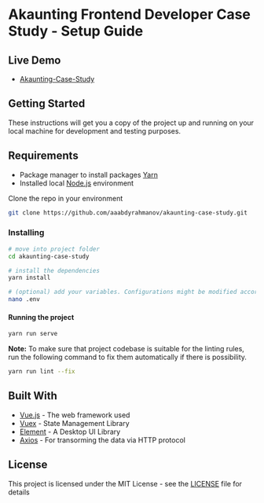 # Akaunting Frontend Developer Case Study - Setup Guide

## Live Demo
- [Akaunting-Case-Study](https://serene-tereshkova-c24463.netlify.app)

## Getting Started
These instructions will get you a copy of the project up and running on your local machine for development and testing purposes.

## Requirements
- Package manager to install packages [Yarn](https://classic.yarnpkg.com/en/docs/install#debian-stable)
- Installed local [Node.js](https://nodejs.org/) environment

Clone the repo in your environment

```bash
git clone https://github.com/aaabdyrahmanov/akaunting-case-study.git
```

### Installing

```bash
# move into project folder
cd akaunting-case-study

# install the dependencies
yarn install

# (optional) add your variables. Configurations might be modified according to the preferences.
nano .env
```

#### Running the project

```bash
yarn run serve
```

**Note:** To make sure that project codebase is suitable for the linting rules, run the following command to fix them automatically if there is possibility. 
```sh
yarn run lint --fix
```

## Built With

* [Vue.js](https://vuejs.org/) - The web framework used
* [Vuex](https://vuex.vuejs.org/) - State Management Library
* [Element](https://element.eleme.io/#/en-US) - A Desktop UI Library
* [Axios](https://github.com/axios/axios) - For transorming the data via HTTP protocol

## License

This project is licensed under the MIT License - see the [LICENSE](https://github.com/aaabdyrahmanov/akaunting-case-study/blob/main/LICENSE.md) file for details